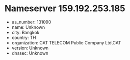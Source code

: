 # Nameserver 159.192.253.185

* as_number: 131090
* name: Unknown
* city: Bangkok
* country: TH
* organization: CAT TELECOM Public Company Ltd,CAT
* version: Unknown
* dnssec: Unknown
